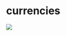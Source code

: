 # currencies
![](https://img.shields.io/badge/-informational?style=flat-square&logo=BITCOIN&logoColor=white&color=0d1017) 
